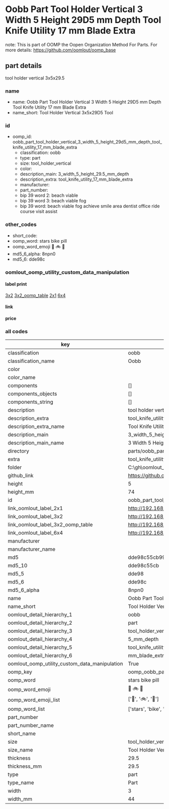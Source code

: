 # Oobb Part Tool Holder Vertical 3 Width 5 Height 29D5 mm Depth Tool Knife Utility 17 mm Blade Extra  

note: This is part of OOMP the Oopen Organization Method For Parts. For more details: https://github.com/oomlout/oomp_base

##  part details
  



tool holder vertical 3x5x29.5



### name
* name: Oobb Part Tool Holder Vertical 3 Width 5 Height 29D5 mm Depth Tool Knife Utility 17 mm Blade Extra
* name_short: Tool Holder Vertical 3x5x29D5 Tool
### id
* oomp_id: oobb_part_tool_holder_vertical_3_width_5_height_29d5_mm_depth_tool_knife_utility_17_mm_blade_extra
  * classification: oobb
  * type: part
  * size: tool_holder_vertical
  * color: 
  * description_main: 3_width_5_height_29.5_mm_depth
  * description_extra: tool_knife_utility_17_mm_blade_extra
  * manufacturer: 
  * part_number: 
  * bip 39 word 2: beach viable
  * bip 39 word 3: beach viable fog
  * bip 39 word: beach viable fog achieve smile area dentist office ride course visit assist

### other_codes
* short_code: 
* oomp_word: stars bike pill
* oomp_word_emoji :stars: :bike: :pill:
* md5_6_alpha: 8npn0
* md5_6: dde98c






### oomlout_oomp_utility_custom_data_manipulation
#### label print
[3x2](http://192.168.1.245:1112/?label=oomp%208npn0)
[3x2_oomp_table](http://192.168.1.108:1112/?label=oomp%208npn0)
[2x1](http://192.168.1.242:1112/?label=oomp%208npn0)
[6x4](http://192.168.1.55:1112/?label=oomp%208npn0)    

#### link

                              

#### price







### all codes 
| key | value |  
| --- | --- |  
| classification | oobb |  
| classification_name | Oobb |  
| color |  |  
| color_name |  |  
| components | [] |  
| components_objects | [] |  
| components_string | [] |  
| description | tool holder vertical 3x5x29.5 |  
| description_extra | tool_knife_utility_17_mm_blade_extra |  
| description_extra_name | Tool Knife Utility 17 mm Blade Extra |  
| description_main | 3_width_5_height_29.5_mm_depth |  
| description_main_name | 3 Width 5 Height 29.5 mm Depth |  
| directory | parts/oobb_part_tool_holder_vertical_3_width_5_height_29d5_mm_depth_tool_knife_utility_17_mm_blade_extra |  
| extra | tool_knife_utility_17_mm_blade |  
| folder | C:\gh\oomlout_oobb_version_4_generated_parts\things\oobb_part_tool_holder_vertical_3_width_5_height_29d5_mm_depth_tool_knife_utility_17_mm_blade_extra |  
| github_link | https://github.com/oomlout/oomlout_oomp_part_src/tree/main/parts/oobb_part_tool_holder_vertical_3_width_5_height_29d5_mm_depth_tool_knife_utility_17_mm_blade_extra |  
| height | 5 |  
| height_mm | 74 |  
| id | oobb_part_tool_holder_vertical_3_width_5_height_29d5_mm_depth_tool_knife_utility_17_mm_blade_extra |  
| link_oomlout_label_2x1 | http://192.168.1.242:1112/?label=oomp%208npn0 |  
| link_oomlout_label_3x2 | http://192.168.1.245:1112/?label=oomp%208npn0 |  
| link_oomlout_label_3x2_oomp_table | http://192.168.1.108:1112/?label=oomp%208npn0 |  
| link_oomlout_label_6x4 | http://192.168.1.55:1112/?label=oomp%208npn0 |  
| manufacturer |  |  
| manufacturer_name |  |  
| md5 | dde98c55cb9987502d66501cb4bcd09b |  
| md5_10 | dde98c55cb |  
| md5_5 | dde98 |  
| md5_6 | dde98c |  
| md5_6_alpha | 8npn0 |  
| name | Oobb Part Tool Holder Vertical 3 Width 5 Height 29D5 mm Depth Tool Knife Utility 17 mm Blade Extra |  
| name_short | Tool Holder Vertical 3x5x29D5 Tool |  
| oomlout_detail_hierarchy_1 | oobb |  
| oomlout_detail_hierarchy_2 | part |  
| oomlout_detail_hierarchy_3 | tool_holder_vertical |  
| oomlout_detail_hierarchy_4 | 5_mm_depth |  
| oomlout_detail_hierarchy_5 | tool_knife_utility_17 |  
| oomlout_detail_hierarchy_6 | mm_blade_extra |  
| oomlout_oomp_utility_custom_data_manipulation | True |  
| oomp_key | oomp_oobb_part_tool_holder_vertical_3_width_5_height_29d5_mm_depth_tool_knife_utility_17_mm_blade_extra |  
| oomp_word | stars bike pill |  
| oomp_word_emoji | :stars: :bike: :pill: |  
| oomp_word_emoji_list | [':stars:', ':bike:', ':pill:'] |  
| oomp_word_list | ['stars', 'bike', 'pill'] |  
| part_number |  |  
| part_number_name |  |  
| short_name |  |  
| size | tool_holder_vertical |  
| size_name | Tool Holder Vertical |  
| thickness | 29.5 |  
| thickness_mm | 29.5 |  
| type | part |  
| type_name | Part |  
| width | 3 |  
| width_mm | 44 |  
